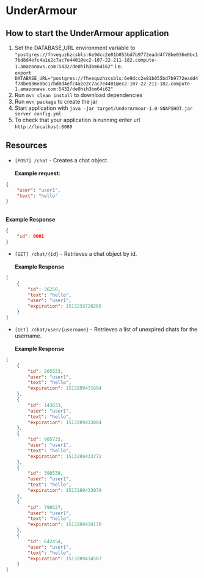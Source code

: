 # UnderArmour

How to start the UnderArmour application
---
1. Set the DATABASE_URL environment variable to `"postgres://fhvequzhzcsbls:6e9dcc2e81b055bd7b9772eadd4f78be036e0bc17bd8d4efc4a1e2c7ac7e4401@ec2-107-22-211-182.compute-1.amazonaws.com:5432/de0hih3bm64i62"` i.e. <br>
`export DATABASE_URL="postgres://fhvequzhzcsbls:6e9dcc2e81b055bd7b9772eadd4f78be036e0bc17bd8d4efc4a1e2c7ac7e4401@ec2-107-22-211-182.compute-1.amazonaws.com:5432/de0hih3bm64i62"`
1. Run `mvn clean install` to download dependencies
1. Run `mvn package` to create the jar
1. Start application with `java -jar target/UnderArmour-1.0-SNAPSHOT.jar server config.yml`
1. To check that your application is running enter url `http://localhost:8080`

Resources
---
- `[POST] /chat` - Creates a chat object. <br>
 <br><b>Example request: </b><br>
```json
{
	"user": "user1", 
	"text": "hello"
}
```
<br><b> Example Response</b> <br>

```json
{
	"id": 0001
}
```
- `[GET] /chat/{id}` - Retrieves a chat object by id.
<br> <br><b>Example Response</b>

```json
[
	{
		"id": 36256,
		"text": "hello",
		"user": "user1",
		"expiration": 1513233720268
	}
]

```
- `[GET] /chat/user/{username}` - Retrieves a list of unexpired chats for the username.
<br><br> <b>Example Response</b>

```json
[
    {
        "id": 205533,
        "user": "user1",
        "text": "hello",
        "expiration": 1513289431694
    },
    {
        "id": 143633,
        "user": "user1",
        "text": "hello",
        "expiration": 1513289433084
    },
    {
        "id": 905733,
        "user": "user1",
        "text": "hello",
        "expiration": 1513289433772
    },
    {
        "id": 398539,
        "user": "user1",
        "text": "hello",
        "expiration": 1513289433979
    },
    {
        "id": 790527,
        "user": "user1",
        "text": "hello",
        "expiration": 1513289434170
    },
    {
        "id": 642454,
        "user": "user1",
        "text": "hello",
        "expiration": 1513289434587
    }
]
```

